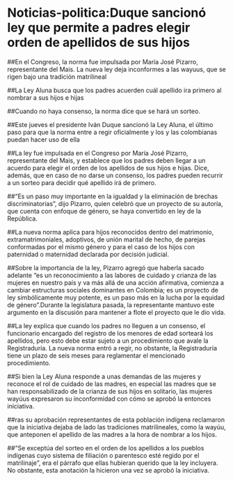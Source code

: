# Noticias-politica:Duque sancionó ley que permite a padres elegir orden de apellidos de sus hijos

##En el Congreso, la norma fue impulsada por María José Pizarro, representante del Mais. La nueva ley deja inconformes a las wayuus, que se rigen bajo una tradición matrilineal

##La Ley Aluna busca que los padres acuerden cuál apellido ira primero al nombrar a sus hijos e hijas

##Cuando no haya consenso, la norma dice que se hará un sorteo.

##Este jueves el presidente Iván Duque sancionó la Ley Aluna, el último paso para que la norma entre a regir oficialmente y los y las colombianas puedan hacer uso de ella

##La ley fue impulsada en el Congreso por María José Pizarro, representante del Mais, y establece que los padres deben llegar a un acuerdo para elegir el orden de los apellidos de sus hijos e hijas. Dice, además, que en caso de no darse un consenso, los padres pueden recurrir a un sorteo para decidir qué apellido irá de primero.

##“Es un paso muy importante en la igualdad y la eliminación de brechas discriminatorias”, dijo Pizarro, quien celebró que un proyecto de su autoría, que cuenta con enfoque de género, se haya convertido en ley de la República.

##La nueva norma aplica para hijos reconocidos dentro del matrimonio, extramatrimoniales, adoptivos, de unión marital de hecho, de parejas conformadas por el mismo género y para el caso de los hijos con paternidad o maternidad declarada por decisión judicial.

##Sobre la importancia de la ley, Pizarro agregó que haberla sacado adelante “es un reconocimiento a las labores de cuidado y crianza de las mujeres en nuestro país y va más allá de una acción afirmativa, comienza a cambiar estructuras sociales dominantes en Colombia; es un proyecto de ley simbólicamente muy potente, es un paso más en la lucha por la equidad de género”.Durante la legislatura pasada, la representante mantuvo este argumento en la discusión para mantener a flote el proyecto que le dio vida.

##La ley explica que cuando los padres no lleguen a un consenso, el funcionario encargado del registro de los menores de edad sorteará los apellidos, pero esto debe estar sujeto a un procedimiento que avale la Registraduría. La nueva norma entró a regir, no obstante, la Registraduría tiene un plazo de seis meses para reglamentar el mencionado procedimiento.

##Si bien la Ley Aluna responde a unas demandas de las mujeres y reconoce el rol de cuidado de las madres, en especial las madres que se han responsabilizado de la crianza de sus hijos en solitario, las mujeres wayúus expresaron su inconformidad con cómo se aprobó la entonces iniciativa.

##ras su aprobación representantes de esta población indígena reclamaron que la iniciativa dejaba de lado las tradiciones matrilineales, como la wayúu, que anteponen el apellido de las madres a la hora de nombrar a los hijos. 

##“Se exceptúa del sorteo en el orden de los apellidos a los pueblos indígenas cuyo sistema de filiación o parentesco esté regido por el matrilinaje”, era el párrafo que ellas hubieran querido que la ley incluyera. No obstante, esta anotación la hicieron una vez se aprobó la iniciativa.

